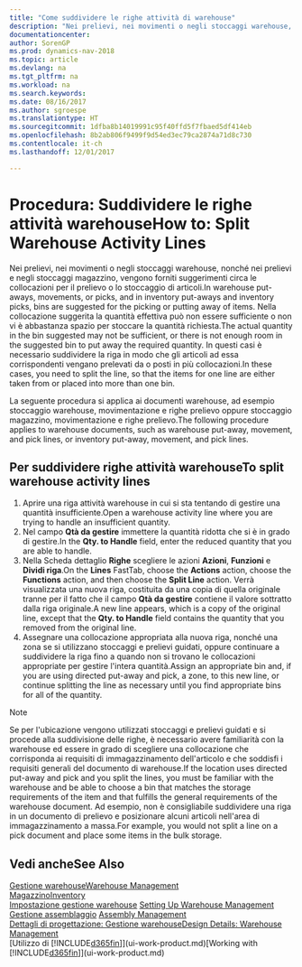 ```yaml
---
title: "Come suddividere le righe attività di warehouse"
description: "Nei prelievi, nei movimenti o negli stoccaggi warehouse, nonché nei prelievi e negli stoccaggi magazzino, vengono forniti suggerimenti circa le collocazioni per il prelievo o lo stoccaggio di articoli. Nella collocazione suggerita la quantità effettiva può non essere sufficiente o non vi è abbastanza spazio per stoccare la quantità richiesta. In questi casi è necessario suddividere la riga in modo che gli articoli ad essa corrispondenti vengano prelevati da o posti in più collocazioni."
documentationcenter: 
author: SorenGP
ms.prod: dynamics-nav-2018
ms.topic: article
ms.devlang: na
ms.tgt_pltfrm: na
ms.workload: na
ms.search.keywords: 
ms.date: 08/16/2017
ms.author: sgroespe
ms.translationtype: HT
ms.sourcegitcommit: 1dfba8b14019991c95f40ffd5f7fbaed5df414eb
ms.openlocfilehash: 8b2ab806f9499f9d54ed3ec79ca2874a71d8c730
ms.contentlocale: it-ch
ms.lasthandoff: 12/01/2017

---
```

# <a name="how-to-split-warehouse-activity-lines"></a><span data-ttu-id="f4554-105">Procedura: Suddividere le righe attività warehouse</span><span class="sxs-lookup"><span data-stu-id="f4554-105">How to: Split Warehouse Activity Lines</span></span>
<span data-ttu-id="f4554-106">Nei prelievi, nei movimenti o negli stoccaggi warehouse, nonché nei prelievi e negli stoccaggi magazzino, vengono forniti suggerimenti circa le collocazioni per il prelievo o lo stoccaggio di articoli.</span><span class="sxs-lookup"><span data-stu-id="f4554-106">In warehouse put-aways, movements, or picks, and in inventory put-aways and inventory picks, bins are suggested for the picking or putting away of items.</span></span> <span data-ttu-id="f4554-107">Nella collocazione suggerita la quantità effettiva può non essere sufficiente o non vi è abbastanza spazio per stoccare la quantità richiesta.</span><span class="sxs-lookup"><span data-stu-id="f4554-107">The actual quantity in the bin suggested may not be sufficient, or there is not enough room in the suggested bin to put away the required quantity.</span></span> <span data-ttu-id="f4554-108">In questi casi è necessario suddividere la riga in modo che gli articoli ad essa corrispondenti vengano prelevati da o posti in più collocazioni.</span><span class="sxs-lookup"><span data-stu-id="f4554-108">In these cases, you need to split the line, so that the items for one line are either taken from or placed into more than one bin.</span></span>  

<span data-ttu-id="f4554-109">La seguente procedura si applica ai documenti warehouse, ad esempio stoccaggio warehouse, movimentazione e righe prelievo oppure stoccaggio magazzino, movimentazione e righe prelievo.</span><span class="sxs-lookup"><span data-stu-id="f4554-109">The following procedure applies to warehouse documents, such as warehouse put-away, movement, and pick lines, or inventory put-away, movement, and pick lines.</span></span>  

## <a name="to-split-warehouse-activity-lines"></a><span data-ttu-id="f4554-110">Per suddividere righe attività warehouse</span><span class="sxs-lookup"><span data-stu-id="f4554-110">To split warehouse activity lines</span></span>  
1.  <span data-ttu-id="f4554-111">Aprire una riga attività warehouse in cui si sta tentando di gestire una quantità insufficiente.</span><span class="sxs-lookup"><span data-stu-id="f4554-111">Open a warehouse activity line where you are trying to handle an insufficient quantity.</span></span>  
2.  <span data-ttu-id="f4554-112">Nel campo **Qtà da gestire** immettere la quantità ridotta che si è in grado di gestire.</span><span class="sxs-lookup"><span data-stu-id="f4554-112">In the **Qty. to Handle** field, enter the reduced quantity that you are able to handle.</span></span>  
3.  <span data-ttu-id="f4554-113">Nella Scheda dettaglio **Righe** scegliere le azioni **Azioni**, **Funzioni** e **Dividi riga**.</span><span class="sxs-lookup"><span data-stu-id="f4554-113">On the **Lines** FastTab, choose the **Actions** action, choose the **Functions** action, and then choose the **Split Line** action.</span></span> <span data-ttu-id="f4554-114">Verrà visualizzata una nuova riga, costituita da una copia di quella originale tranne per il fatto che il campo **Qtà da gestire** contiene il valore sottratto dalla riga originale.</span><span class="sxs-lookup"><span data-stu-id="f4554-114">A new line appears, which is a copy of the original line, except that the **Qty. to Handle** field contains the quantity that you removed from the original line.</span></span>  
4.  <span data-ttu-id="f4554-115">Assegnare una collocazione appropriata alla nuova riga, nonché una zona se si utilizzano stoccaggi e prelievi guidati, oppure continuare a suddividere la riga fino a quando non si trovano le collocazioni appropriate per gestire l'intera quantità.</span><span class="sxs-lookup"><span data-stu-id="f4554-115">Assign an appropriate bin and, if you are using directed put-away and pick, a zone, to this new line, or continue splitting the line as necessary until you find appropriate bins for all of the quantity.</span></span>  

> [!NOTE]  
>  <span data-ttu-id="f4554-116">Se per l'ubicazione vengono utilizzati stoccaggi e prelievi guidati e si procede alla suddivisione delle righe, è necessario avere familiarità con la warehouse ed essere in grado di scegliere una collocazione che corrisponda ai requisiti di immagazzinamento dell'articolo e che soddisfi i requisiti generali del documento di warehouse.</span><span class="sxs-lookup"><span data-stu-id="f4554-116">If the location uses directed put-away and pick and you split the lines, you must be familiar with the warehouse and be able to choose a bin that matches the storage requirements of the item and that fulfills the general requirements of the warehouse document.</span></span> <span data-ttu-id="f4554-117">Ad esempio, non è consigliabile suddividere una riga in un documento di prelievo e posizionare alcuni articoli nell'area di immagazzinamento a massa.</span><span class="sxs-lookup"><span data-stu-id="f4554-117">For example, you would not split a line on a pick document and place some items in the bulk storage.</span></span>  

## <a name="see-also"></a><span data-ttu-id="f4554-118">Vedi anche</span><span class="sxs-lookup"><span data-stu-id="f4554-118">See Also</span></span>  
[<span data-ttu-id="f4554-119">Gestione warehouse</span><span class="sxs-lookup"><span data-stu-id="f4554-119">Warehouse Management</span></span>](warehouse-manage-warehouse.md)  
[<span data-ttu-id="f4554-120">Magazzino</span><span class="sxs-lookup"><span data-stu-id="f4554-120">Inventory</span></span>](inventory-manage-inventory.md)  
<span data-ttu-id="f4554-121">[Impostazione gestione warehouse](warehouse-setup-warehouse.md)   </span><span class="sxs-lookup"><span data-stu-id="f4554-121">[Setting Up Warehouse Management](warehouse-setup-warehouse.md)   </span></span>  
<span data-ttu-id="f4554-122">[Gestione assemblaggio](assembly-assemble-items.md)  </span><span class="sxs-lookup"><span data-stu-id="f4554-122">[Assembly Management](assembly-assemble-items.md)  </span></span>  
[<span data-ttu-id="f4554-123">Dettagli di progettazione: Gestione warehouse</span><span class="sxs-lookup"><span data-stu-id="f4554-123">Design Details: Warehouse Management</span></span>](design-details-warehouse-management.md)  
<span data-ttu-id="f4554-124">[Utilizzo di [!INCLUDE[d365fin](includes/d365fin_md.md)]](ui-work-product.md)</span><span class="sxs-lookup"><span data-stu-id="f4554-124">[Working with [!INCLUDE[d365fin](includes/d365fin_md.md)]](ui-work-product.md)</span></span>

